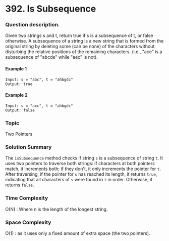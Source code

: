 # 392. Is Subsequence
### Question description.
Given two strings s and t, return true if s is a subsequence of t, or false otherwise.
A subsequence of a string is a new string that is formed from the original string by deleting some 
(can be none) of the characters without disturbing the relative positions of the remaining characters. 
(i.e., "ace" is a subsequence of "abcde" while "aec" is not).
#### Example 1
```
Input: s = "abc", t = "ahbgdc"
Output: true
```
#### Example 2
```
Input: s = "axc", t = "ahbgdc"
Output: false
```
### Topic
Two Pointers
### Solution Summary
The `isSubsequence` method checks if string `s` is a subsequence of string `t`. 
It uses two pointers to traverse both strings: if characters at both pointers match, it increments both; 
if they don't, it only increments the pointer for `t`. After traversing, if the pointer for `s` has reached its length, 
it returns `true`, indicating that all characters of `s` were found in `t` in order. Otherwise, it returns `false`.
### Time Complexity
O(N) : Where n is the length of the longest string.
### Space Complexity
O(1) : as it uses only a fixed amount of extra space (the two pointers).
